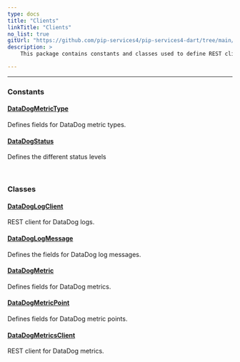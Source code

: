 ```yaml
---
type: docs
title: "Clients"
linkTitle: "Clients"
no_list: true
gitUrl: "https://github.com/pip-services4/pip-services4-dart/tree/main/pip-services4-datadog-dart"
description: >
    This package contains constants and classes used to define REST clients for DataDog.

---
```

---


<div class="module-body"> 

### Constants

#### [DataDogMetricType](datadog_metric_type)
Defines fields for DataDog metric types.

#### [DataDogStatus](datadog_status)
Defines the different status levels

<br>

### Classes

#### [DataDogLogClient](datadog_log_client)
REST client for DataDog logs.

#### [DataDogLogMessage](datadog_log_message)
Defines the fields for DataDog log messages.

#### [DataDogMetric](datadog_metric)
Defines fields for DataDog metrics.

#### [DataDogMetricPoint](datadog_metric_point)
Defines fields for DataDog metric points.

#### [DataDogMetricsClient](datadog_metrics_client)
REST client for DataDog metrics.


</div>

